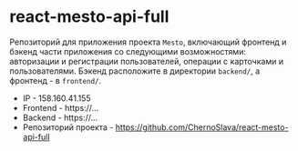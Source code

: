 # react-mesto-api-full
Репозиторий для приложения проекта `Mesto`, включающий фронтенд и бэкенд части приложения со следующими возможностями: авторизации и регистрации пользователей, операции с карточками и пользователями. Бэкенд расположите в директории `backend/`, а фронтенд - в `frontend/`. 
  
- IP - 158.160.41.155
- Frontend - https://...
- Backend - https://...
- Репозиторий проекта - https://github.com/ChernoSlava/react-mesto-api-full